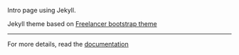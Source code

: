 Intro page using Jekyll.

Jekyll theme based on [Freelancer bootstrap theme ](http://startbootstrap.com/template-overviews/freelancer/)


---------
For more details, read the [documentation](http://jekyllrb.com/)